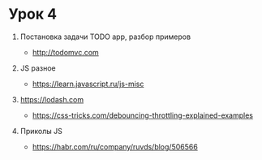 # Урок 4

1. Постановка задачи TODO app, разбор примеров 
    - http://todomvc.com

2. JS разное 
    - https://learn.javascript.ru/js-misc

3. https://lodash.com 
    - https://css-tricks.com/debouncing-throttling-explained-examples

4. Приколы JS
    - https://habr.com/ru/company/ruvds/blog/506566